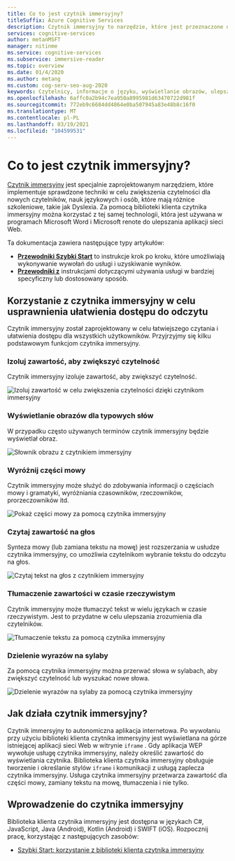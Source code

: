 ```yaml
---
title: Co to jest czytnik immersyjny?
titleSuffix: Azure Cognitive Services
description: Czytnik immersyjny to narzędzie, które jest przeznaczone do ułatwienia innym osobom, które mają różne różnice, lub pomagają nowym czytelnikom i osobom korzystającym z czytelnych informacji.
services: cognitive-services
author: metanMSFT
manager: nitinme
ms.service: cognitive-services
ms.subservice: immersive-reader
ms.topic: overview
ms.date: 01/4/2020
ms.author: metang
ms.custom: cog-serv-seo-aug-2020
keywords: Czytelnicy, informacje o języku, wyświetlanie obrazów, ulepszanie odczytu, odczytywanie zawartości, tłumaczenie
ms.openlocfilehash: 6affc0a2b94c7ea950a8995981d63470722d981f
ms.sourcegitcommit: 772eb9c6684dd4864e0ba507945a83e48b8c16f0
ms.translationtype: MT
ms.contentlocale: pl-PL
ms.lasthandoff: 03/19/2021
ms.locfileid: "104599531"
---
```

# <a name="what-is-immersive-reader"></a>Co to jest czytnik immersyjny?

[Czytnik immersyjny](https://www.onenote.com/learningtools) jest specjalnie zaprojektowanym narzędziem, które implementuje sprawdzone techniki w celu zwiększenia czytelności dla nowych czytelników, nauk językowych i osób, które mają różnice szkoleniowe, takie jak Dyslexia. Za pomocą biblioteki klienta czytnika immersyjny można korzystać z tej samej technologii, która jest używana w programach Microsoft Word i Microsoft renote do ulepszania aplikacji sieci Web. 

Ta dokumentacja zawiera następujące typy artykułów:  

* **[Przewodniki Szybki Start](quickstarts/client-libraries.md)** to instrukcje krok po kroku, które umożliwiają wykonywanie wywołań do usługi i uzyskiwanie wyników.
* **[Przewodniki z](how-to-create-immersive-reader.md)** instrukcjami dotyczącymi używania usługi w bardziej specyficzny lub dostosowany sposób.  

## <a name="use-immersive-reader-to-improve-reading-accessibility"></a>Korzystanie z czytnika immersyjny w celu usprawnienia ułatwienia dostępu do odczytu 

Czytnik immersyjny został zaprojektowany w celu łatwiejszego czytania i ułatwienia dostępu dla wszystkich użytkowników. Przyjrzyjmy się kilku podstawowym funkcjom czytnika immersyjny.

### <a name="isolate-content-for-improved-readability"></a>Izoluj zawartość, aby zwiększyć czytelność

Czytnik immersyjny izoluje zawartość, aby zwiększyć czytelność. 

  ![Izoluj zawartość w celu zwiększenia czytelności dzięki czytnikom immersyjny](./media/immersive-reader.png)

### <a name="display-pictures-for-common-words"></a>Wyświetlanie obrazów dla typowych słów

W przypadku często używanych terminów czytnik immersyjny będzie wyświetlał obraz.

  ![Słownik obrazu z czytnikiem immersyjny](./media/picture-dictionary.png)

### <a name="highlight-parts-of-speech"></a>Wyróżnij części mowy

Czytnik immersyjny może służyć do zdobywania informacji o częściach mowy i gramatyki, wyróżniania czasowników, rzeczowników, prorzeczowników itd.

  ![Pokaż części mowy za pomocą czytnika immersyjny](./media/parts-of-speech.png)

### <a name="read-content-aloud"></a>Czytaj zawartość na głos

Synteza mowy (lub zamiana tekstu na mowę) jest rozszerzania w usłudze czytnika immersyjny, co umożliwia czytelnikom wybranie tekstu do odczytu na głos. 

  ![Czytaj tekst na głos z czytnikiem immersyjny](./media/read-aloud.png)

### <a name="translate-content-in-real-time"></a>Tłumaczenie zawartości w czasie rzeczywistym

Czytnik immersyjny może tłumaczyć tekst w wielu językach w czasie rzeczywistym. Jest to przydatne w celu ulepszania zrozumienia dla czytelników.

  ![Tłumaczenie tekstu za pomocą czytnika immersyjny](./media/translation.png)

### <a name="split-words-into-syllables"></a>Dzielenie wyrazów na sylaby

Za pomocą czytnika immersyjny można przerwać słowa w sylabach, aby zwiększyć czytelność lub wyszukać nowe słowa.

  ![Dzielenie wyrazów na sylaby za pomocą czytnika immersyjny](./media/syllabification.png)

## <a name="how-does-immersive-reader-work"></a>Jak działa czytnik immersyjny?

Czytnik immersyjny to autonomiczna aplikacja internetowa. Po wywołaniu przy użyciu biblioteki klienta czytnika immersyjny jest wyświetlana na górze istniejącej aplikacji sieci Web w witrynie `iframe` . Gdy aplikacja WEP wywołuje usługę czytnika immersyjny, należy określić zawartość do wyświetlania czytnika. Biblioteka klienta czytnika immersyjny obsługuje tworzenie i określanie stylów `iframe` i komunikacji z usługą zaplecza czytnika immersyjny. Usługa czytnika immersyjny przetwarza zawartość dla części mowy, zamiany tekstu na mowę, tłumaczenia i nie tylko.

## <a name="get-started-with-immersive-reader"></a>Wprowadzenie do czytnika immersyjny

Biblioteka klienta czytnika immersyjny jest dostępna w językach C#, JavaScript, Java (Android), Kotlin (Android) i SWIFT (iOS). Rozpocznij pracę, korzystając z następujących zasobów:

* [Szybki Start: korzystanie z biblioteki klienta czytnika immersyjny](quickstarts/client-libraries.md)
